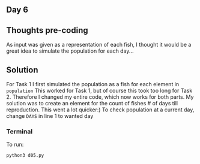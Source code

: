 ## Day 6


## Thoughts pre-coding

As input was given as a representation of each fish, I thought it would be a great idea to simulate the population for each day...

## Solution

For Task 1 I first simulated the population as a fish for each element in `population` This worked for Task 1, but of course this took too long for Task 2.
Therefore I changed my entire code, which now works for both parts.
My solution was to create an element for the count of fishes # of days till reproduction. This went a lot quicker:)
To check population at a current day, change `DAYS` in line 1 to wanted day

### Terminal

To run:
```console
python3 d05.py
```
